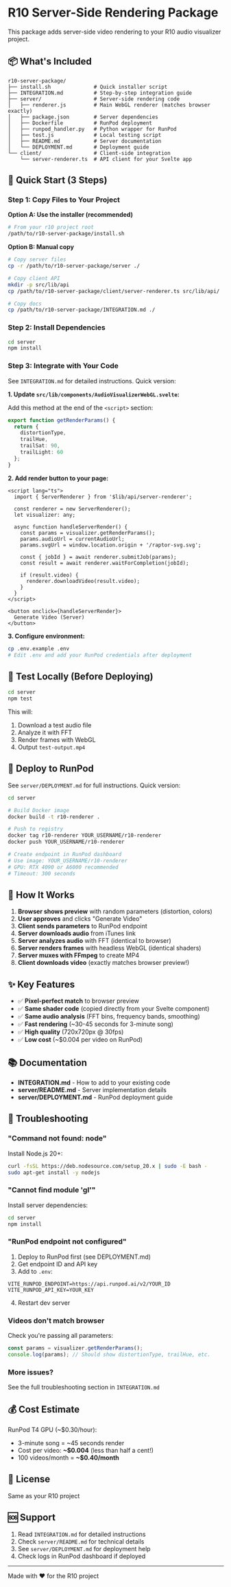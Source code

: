 # R10 Server-Side Rendering Package

This package adds server-side video rendering to your R10 audio visualizer project.

## 📦 What's Included

```
r10-server-package/
├── install.sh              # Quick installer script
├── INTEGRATION.md          # Step-by-step integration guide
├── server/                 # Server-side rendering code
│   ├── renderer.js         # Main WebGL renderer (matches browser exactly)
│   ├── package.json        # Server dependencies
│   ├── Dockerfile          # RunPod deployment
│   ├── runpod_handler.py   # Python wrapper for RunPod
│   ├── test.js             # Local testing script
│   ├── README.md           # Server documentation
│   └── DEPLOYMENT.md       # Deployment guide
└── client/                 # Client-side integration
    └── server-renderer.ts  # API client for your Svelte app
```

## 🚀 Quick Start (3 Steps)

### Step 1: Copy Files to Your Project

**Option A: Use the installer (recommended)**
```bash
# From your r10 project root
/path/to/r10-server-package/install.sh
```

**Option B: Manual copy**
```bash
# Copy server files
cp -r /path/to/r10-server-package/server ./

# Copy client API
mkdir -p src/lib/api
cp /path/to/r10-server-package/client/server-renderer.ts src/lib/api/

# Copy docs
cp /path/to/r10-server-package/INTEGRATION.md ./
```

### Step 2: Install Dependencies

```bash
cd server
npm install
```

### Step 3: Integrate with Your Code

See `INTEGRATION.md` for detailed instructions. Quick version:

**1. Update `src/lib/components/AudioVisualizerWebGL.svelte`:**

Add this method at the end of the `<script>` section:

```typescript
export function getRenderParams() {
  return {
    distortionType,
    trailHue,
    trailSat: 90,
    trailLight: 60
  };
}
```

**2. Add render button to your page:**

```svelte
<script lang="ts">
  import { ServerRenderer } from '$lib/api/server-renderer';
  
  const renderer = new ServerRenderer();
  let visualizer: any;
  
  async function handleServerRender() {
    const params = visualizer.getRenderParams();
    params.audioUrl = currentAudioUrl;
    params.svgUrl = window.location.origin + '/raptor-svg.svg';
    
    const { jobId } = await renderer.submitJob(params);
    const result = await renderer.waitForCompletion(jobId);
    
    if (result.video) {
      renderer.downloadVideo(result.video);
    }
  }
</script>

<button onclick={handleServerRender}>
  Generate Video (Server)
</button>
```

**3. Configure environment:**

```bash
cp .env.example .env
# Edit .env and add your RunPod credentials after deployment
```

## 🧪 Test Locally (Before Deploying)

```bash
cd server
npm test
```

This will:
1. Download a test audio file
2. Analyze it with FFT
3. Render frames with WebGL
4. Output `test-output.mp4`

## 🚢 Deploy to RunPod

See `server/DEPLOYMENT.md` for full instructions. Quick version:

```bash
cd server

# Build Docker image
docker build -t r10-renderer .

# Push to registry
docker tag r10-renderer YOUR_USERNAME/r10-renderer
docker push YOUR_USERNAME/r10-renderer

# Create endpoint in RunPod dashboard
# Use image: YOUR_USERNAME/r10-renderer
# GPU: RTX 4090 or A6000 recommended
# Timeout: 300 seconds
```

## 📝 How It Works

1. **Browser shows preview** with random parameters (distortion, colors)
2. **User approves** and clicks "Generate Video"
3. **Client sends parameters** to RunPod endpoint
4. **Server downloads audio** from iTunes link
5. **Server analyzes audio** with FFT (identical to browser)
6. **Server renders frames** with headless WebGL (identical shaders)
7. **Server muxes with FFmpeg** to create MP4
8. **Client downloads video** (exactly matches browser preview!)

## ✨ Key Features

- ✅ **Pixel-perfect match** to browser preview
- ✅ **Same shader code** (copied directly from your Svelte component)
- ✅ **Same audio analysis** (FFT bins, frequency bands, smoothing)
- ✅ **Fast rendering** (~30-45 seconds for 3-minute song)
- ✅ **High quality** (720x720px @ 30fps)
- ✅ **Low cost** (~$0.004 per video on RunPod)

## 📚 Documentation

- **INTEGRATION.md** - How to add to your existing code
- **server/README.md** - Server implementation details
- **server/DEPLOYMENT.md** - RunPod deployment guide

## 🐛 Troubleshooting

### "Command not found: node"
Install Node.js 20+:
```bash
curl -fsSL https://deb.nodesource.com/setup_20.x | sudo -E bash -
sudo apt-get install -y nodejs
```

### "Cannot find module 'gl'"
Install server dependencies:
```bash
cd server
npm install
```

### "RunPod endpoint not configured"
1. Deploy to RunPod first (see DEPLOYMENT.md)
2. Get endpoint ID and API key
3. Add to `.env`:
```env
VITE_RUNPOD_ENDPOINT=https://api.runpod.ai/v2/YOUR_ID
VITE_RUNPOD_API_KEY=YOUR_KEY
```
4. Restart dev server

### Videos don't match browser
Check you're passing all parameters:
```typescript
const params = visualizer.getRenderParams();
console.log(params); // Should show distortionType, trailHue, etc.
```

### More issues?
See the full troubleshooting section in `INTEGRATION.md`

## 💰 Cost Estimate

RunPod T4 GPU (~$0.30/hour):
- 3-minute song = ~45 seconds render
- Cost per video: **~$0.004** (less than half a cent!)
- 100 videos/month = **~$0.40/month**

## 📜 License

Same as your R10 project

## 🆘 Support

1. Read `INTEGRATION.md` for detailed instructions
2. Check `server/README.md` for technical details
3. See `server/DEPLOYMENT.md` for deployment help
4. Check logs in RunPod dashboard if deployed

---

Made with ❤️ for the R10 project
